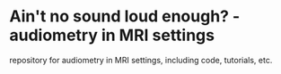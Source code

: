 # Ain't no sound loud enough? - audiometry in MRI settings 

repository for audiometry in MRI settings, including code, tutorials, etc.

